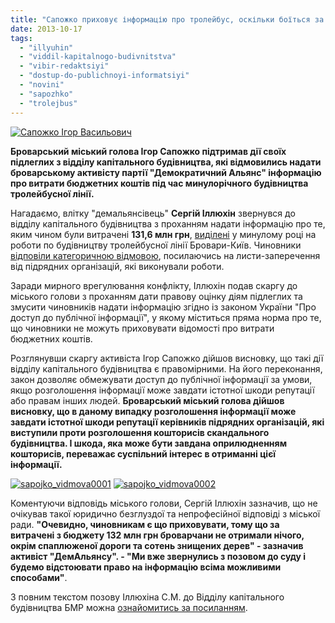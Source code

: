 ```yaml
---
title: "Сапожко приховує інформацію про тролейбус, оскільки боїться за репутацію"
date: 2013-10-17
tags: 
  - "illyuhin"
  - "viddil-kapitalnogo-budivnitstva"
  - "vibir-redaktsiyi"
  - "dostup-do-publichnoyi-informatsiyi"
  - "novini"
  - "sapozhko"
  - "trolejbus"
---
```


[![Сапожко Ігор Васильович](https://mpz.brovary.org/wp-content/uploads/2013/03/Sapozhko-Igor-Vasilovich-ofitsiyne-foto.jpg)](https://mpz.brovary.org/wp-content/uploads/2013/03/Sapozhko-Igor-Vasilovich-ofitsiyne-foto.jpg)

**Броварський міський голова Ігор Сапожко підтримав дії своїх підлеглих з відділу капітального будівництва, які відмовились надати броварському активісту партії "Демократичний Альянс" інформацію про витрати бюджетних коштів під час минулорічного будівництва тролейбусної лінії.**

Нагадаємо, влітку "демальянсівець" **Сергій Іллюхін** звернувся до відділу капітального будівництва з проханням надати інформацію про те, яким чином були витрачені **131,6 млн грн**, [виділені](https://mpz.brovary.org/komentari-troleybusnu-liniyu-brovari-kiyiv-buduvatime-kompaniya-pivdenzahidshlyahbud/) у минулому році на роботи по будівництву тролейбусної лінії Бровари-Київ. Чиновники [відповіли категоричною відмовою](https://mpz.brovary.org/chinovniki-vidmovilis-rozpovisti-na-shho-vitratili-troleybusni-koshti/ "Чиновники відмовились розповісти, на що витратили “тролейбусні” кошти"), посилаючись на листи-заперечення від підрядних організацій, які виконували роботи.

Заради мирного врегулювання конфлікту, Іллюхін подав скаргу до міського голови з проханням дати правову оцінку діям підлеглих та змусити чиновників надати інформацію згідно із законом України "Про доступ до публічної інформації", у якому міститься пряма норма про те, що чиновники не можуть приховувати відомості про витрати бюджетних коштів.

Розглянувши скаргу активіста Ігор Сапожко дійшов висновку, що такі дії відділу капітального будівництва є правомірними. На його переконання, закон дозволяє обмежувати доступ до публічної інформації за умови, якщо розголошення інформації може завдати істотної шкоди репутації або правам інших людей. **Броварський міський голова дійшов висновку, що в даному випадку розголошення інформації може завдати істотної шкоди репутації керівників підрядних організацій, які виступили проти розголошення кошторисів скандального будівництва. І шкода, яка може бути завдана оприлюдненням кошторисів, переважає суспільний інтерес в отриманні цієї інформації.**

[![sapojko_vidmova0001](https://mpz.brovary.org/wp-content/uploads/2013/10/sapojko_vidmova0001.jpg)](https://mpz.brovary.org/wp-content/uploads/2013/10/sapojko_vidmova0001.jpg) [![sapojko_vidmova0002](https://mpz.brovary.org/wp-content/uploads/2013/10/sapojko_vidmova0002.jpg)](https://mpz.brovary.org/wp-content/uploads/2013/10/sapojko_vidmova0002.jpg)

Коментуючи відповідь міського голови, Сергій Іллюхін зазначив, що не очікував такої юридично безглуздої та непрофесійної відповіді з міської ради. **"Очевидно, чиновникам є що приховувати, тому що за витрачені з бюджету 132 млн грн броварчани не отримали нічого, окрім спаплюженої дороги та сотень знищених дерев" - зазначив активіст "ДемАльянсу". - "Ми вже звернулись з позовом до суду і будемо відстоювати право на інформацію всіма можливими способами"**.

З повним текстом позову Іллюхіна С.М. до Відділу капітального будівництва БМР можна [ознайомитись за посиланням](https://mpz.brovary.org/wp-content/uploads/2013/10/Pozov_VKB_20131015.docx).
